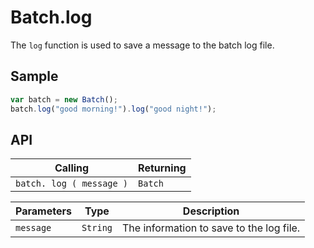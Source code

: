 # Batch.log

The `log` function is used to save a message to the batch log file.

## Sample

```javascript
var batch = new Batch();
batch.log("good morning!").log("good night!");
```

## API

| Calling | Returning |
|---|---|
| `batch. log ( message )` | `Batch` |

| Parameters | Type | Description |
|---|---|---|
| `message` | `String` | The information to save to the log file. |